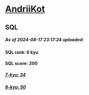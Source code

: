 # [AndriiKot](https://www.codewars.com/users/AndriiKot) 
## SQL
##### As of 2024-08-17 23:17:24 uploaded:
#### SQL rank: 6 kyu
#### SQL score: 200
##### [7-kyu: 34](https://github.com/AndriiKot/SQL__CodeWars/tree/main/kyu-7)
##### [8-kyu: 50](https://github.com/AndriiKot/SQL__CodeWars/tree/main/kyu-8)

